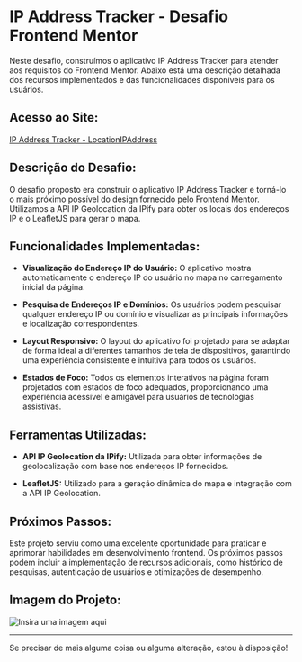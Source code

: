 # IP Address Tracker - Desafio Frontend Mentor

Neste desafio, construímos o aplicativo IP Address Tracker para atender aos requisitos do Frontend Mentor. Abaixo está uma descrição detalhada dos recursos implementados e das funcionalidades disponíveis para os usuários.

## Acesso ao Site:

[IP Address Tracker - LocationIPAddress](https://locationipaddress.netlify.app/)

## Descrição do Desafio:

O desafio proposto era construir o aplicativo IP Address Tracker e torná-lo o mais próximo possível do design fornecido pelo Frontend Mentor. Utilizamos a API IP Geolocation da IPify para obter os locais dos endereços IP e o LeafletJS para gerar o mapa.

## Funcionalidades Implementadas:

- **Visualização do Endereço IP do Usuário:** O aplicativo mostra automaticamente o endereço IP do usuário no mapa no carregamento inicial da página.

- **Pesquisa de Endereços IP e Domínios:** Os usuários podem pesquisar qualquer endereço IP ou domínio e visualizar as principais informações e localização correspondentes.

- **Layout Responsivo:** O layout do aplicativo foi projetado para se adaptar de forma ideal a diferentes tamanhos de tela de dispositivos, garantindo uma experiência consistente e intuitiva para todos os usuários.

- **Estados de Foco:** Todos os elementos interativos na página foram projetados com estados de foco adequados, proporcionando uma experiência acessível e amigável para usuários de tecnologias assistivas.

## Ferramentas Utilizadas:

- **API IP Geolocation da IPify:** Utilizada para obter informações de geolocalização com base nos endereços IP fornecidos.

- **LeafletJS:** Utilizado para a geração dinâmica do mapa e integração com a API IP Geolocation.

## Próximos Passos:

Este projeto serviu como uma excelente oportunidade para praticar e aprimorar habilidades em desenvolvimento frontend. Os próximos passos podem incluir a implementação de recursos adicionais, como histórico de pesquisas, autenticação de usuários e otimizações de desempenho.

## Imagem do Projeto:

![Insira uma imagem aqui](insira_o_link_da_imagem_aqui)

---

Se precisar de mais alguma coisa ou alguma alteração, estou à disposição!
